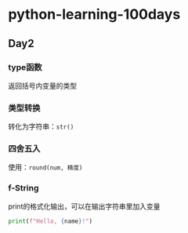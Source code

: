 # python-learning-100days

## Day2

### type函数

返回括号内变量的类型

### 类型转换

转化为字符串：`str()`

### 四舍五入

使用：`round(num, 精度)`

### f-String

print的格式化输出，可以在输出字符串里加入变量

```python
print(f"Hello, {name}!")
```



